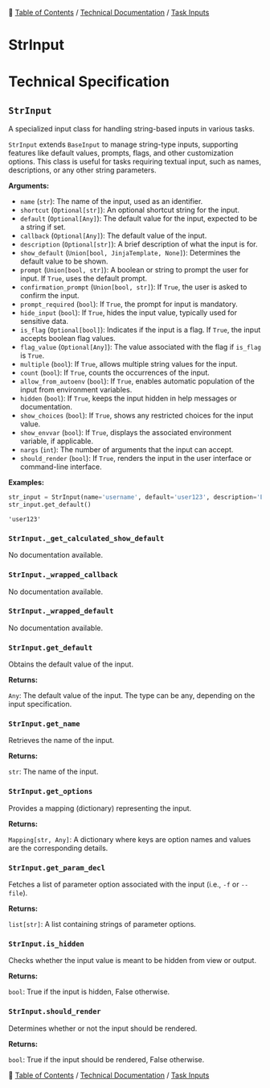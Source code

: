 🔖 [Table of Contents](../../README.md) / [Technical Documentation](../README.md) / [Task Inputs](README.md)

# StrInput

# Technical Specification

<!--start-doc-->
## `StrInput`

A specialized input class for handling string-based inputs in various tasks.

`StrInput` extends `BaseInput` to manage string-type inputs, supporting features like
default values, prompts, flags, and other customization options. This class is useful
for tasks requiring textual input, such as names, descriptions, or any other string parameters.

__Arguments:__

- `name` (`str`): The name of the input, used as an identifier.
- `shortcut` (`Optional[str]`): An optional shortcut string for the input.
- `default` (`Optional[Any]`): The default value for the input, expected to be a string if set.
- `callback` (`Optional[Any]`): The default value of the input.
- `description` (`Optional[str]`): A brief description of what the input is for.
- `show_default` (`Union[bool, JinjaTemplate, None]`): Determines the default value to be shown.
- `prompt` (`Union[bool, str]`): A boolean or string to prompt the user for input. If `True`, uses the default prompt.
- `confirmation_prompt` (`Union[bool, str]`): If `True`, the user is asked to confirm the input.
- `prompt_required` (`bool`): If `True`, the prompt for input is mandatory.
- `hide_input` (`bool`): If `True`, hides the input value, typically used for sensitive data.
- `is_flag` (`Optional[bool]`): Indicates if the input is a flag. If `True`, the input accepts boolean flag values.
- `flag_value` (`Optional[Any]`): The value associated with the flag if `is_flag` is `True`.
- `multiple` (`bool`): If `True`, allows multiple string values for the input.
- `count` (`bool`): If `True`, counts the occurrences of the input.
- `allow_from_autoenv` (`bool`): If `True`, enables automatic population of the input from environment variables.
- `hidden` (`bool`): If `True`, keeps the input hidden in help messages or documentation.
- `show_choices` (`bool`): If `True`, shows any restricted choices for the input value.
- `show_envvar` (`bool`): If `True`, displays the associated environment variable, if applicable.
- `nargs` (`int`): The number of arguments that the input can accept.
- `should_render` (`bool`): If `True`, renders the input in the user interface or command-line interface.

__Examples:__

```python
str_input = StrInput(name='username', default='user123', description='Enter your username')
str_input.get_default()
```

```
'user123'
```


### `StrInput._get_calculated_show_default`

No documentation available.


### `StrInput._wrapped_callback`

No documentation available.


### `StrInput._wrapped_default`

No documentation available.


### `StrInput.get_default`

Obtains the default value of the input.

__Returns:__

`Any`: The default value of the input. The type can be any, depending on the input specification.

### `StrInput.get_name`

Retrieves the name of the input.

__Returns:__

`str`: The name of the input.

### `StrInput.get_options`

Provides a mapping (dictionary) representing the input.

__Returns:__

`Mapping[str, Any]`: A dictionary where keys are option names and values are the corresponding details.

### `StrInput.get_param_decl`

Fetches a list of parameter option associated with the input (i.e., `-f` or `--file`).

__Returns:__

`list[str]`: A list containing strings of parameter options.

### `StrInput.is_hidden`

Checks whether the input value is meant to be hidden from view or output.

__Returns:__

`bool`: True if the input is hidden, False otherwise.

### `StrInput.should_render`

Determines whether or not the input should be rendered.

__Returns:__

`bool`: True if the input should be rendered, False otherwise.

<!--end-doc-->

🔖 [Table of Contents](../../README.md) / [Technical Documentation](../README.md) / [Task Inputs](README.md)
